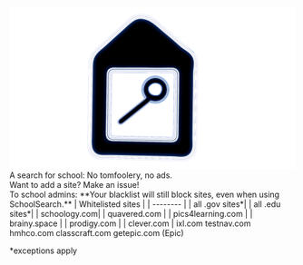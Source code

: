 <img src="schoolsearch.png">
A search for school: No tomfoolery, no ads.
<br>
Want to add a site? Make an issue!
<br>
To school admins: **Your blacklist will still block sites, even when using SchoolSearch.**
| Whitelisted sites   |
| -------- |
| all .gov sites*|
| all .edu sites*|
| schoology.com|
| quavered.com |
| pics4learning.com |
| brainy.space |
| prodigy.com |
| clever.com |
ixl.com
testnav.com
hmhco.com
classcraft.com
getepic.com (Epic)

*exceptions apply
